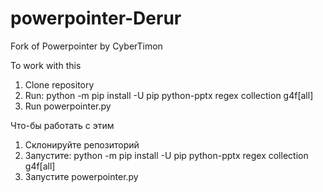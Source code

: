 # powerpointer-Derur
Fork of Powerpointer by CyberTimon


To work with this
1. Clone repository
2. Run: python -m pip install -U pip python-pptx regex collection g4f[all]
3. Run powerpointer.py


Что-бы работать с этим
1. Склонируйте репозиторий
2. Запустите: python -m pip install -U pip python-pptx regex collection g4f[all]
3. Запустите powerpointer.py
